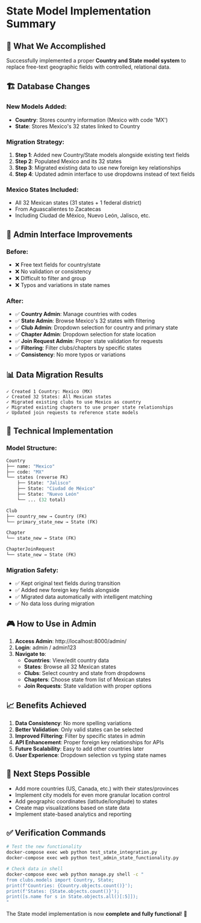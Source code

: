 # State Model Implementation Summary

## 🎯 **What We Accomplished**

Successfully implemented a proper **Country and State model system** to replace free-text geographic fields with controlled, relational data.

## 🏗️ **Database Changes**

### New Models Added:

- **Country**: Stores country information (Mexico with code 'MX')
- **State**: Stores Mexico's 32 states linked to Country

### Migration Strategy:

1. **Step 1**: Added new Country/State models alongside existing text fields
2. **Step 2**: Populated Mexico and its 32 states
3. **Step 3**: Migrated existing data to use new foreign key relationships
4. **Step 4**: Updated admin interface to use dropdowns instead of text fields

### Mexico States Included:

- All 32 Mexican states (31 states + 1 federal district)
- From Aguascalientes to Zacatecas
- Including Ciudad de México, Nuevo León, Jalisco, etc.

## 🎨 **Admin Interface Improvements**

### Before:

- ❌ Free text fields for country/state
- ❌ No validation or consistency
- ❌ Difficult to filter and group
- ❌ Typos and variations in state names

### After:

- ✅ **Country Admin**: Manage countries with codes
- ✅ **State Admin**: Browse Mexico's 32 states with filtering
- ✅ **Club Admin**: Dropdown selection for country and primary state
- ✅ **Chapter Admin**: Dropdown selection for state location
- ✅ **Join Request Admin**: Proper state validation for requests
- ✅ **Filtering**: Filter clubs/chapters by specific states
- ✅ **Consistency**: No more typos or variations

## 📊 **Data Migration Results**

```
✓ Created 1 Country: Mexico (MX)
✓ Created 32 States: All Mexican states
✓ Migrated existing clubs to use Mexico as country
✓ Migrated existing chapters to use proper state relationships
✓ Updated join requests to reference state models
```

## 🔧 **Technical Implementation**

### Model Structure:

```python
Country
├── name: "Mexico"
├── code: "MX"
└── states (reverse FK)
    ├── State: "Jalisco"
    ├── State: "Ciudad de México"
    ├── State: "Nuevo León"
    └── ... (32 total)

Club
├── country_new → Country (FK)
└── primary_state_new → State (FK)

Chapter
└── state_new → State (FK)

ChapterJoinRequest
└── state_new → State (FK)
```

### Migration Safety:

- ✅ Kept original text fields during transition
- ✅ Added new foreign key fields alongside
- ✅ Migrated data automatically with intelligent matching
- ✅ No data loss during migration

## 🎮 **How to Use in Admin**

1. **Access Admin**: http://localhost:8000/admin/
2. **Login**: admin / admin123
3. **Navigate to**:
   - **Countries**: View/edit country data
   - **States**: Browse all 32 Mexican states
   - **Clubs**: Select country and state from dropdowns
   - **Chapters**: Choose state from list of Mexican states
   - **Join Requests**: State validation with proper options

## 📈 **Benefits Achieved**

1. **Data Consistency**: No more spelling variations
2. **Better Validation**: Only valid states can be selected
3. **Improved Filtering**: Filter by specific states in admin
4. **API Enhancement**: Proper foreign key relationships for APIs
5. **Future Scalability**: Easy to add other countries later
6. **User Experience**: Dropdown selection vs typing state names

## 🚀 **Next Steps Possible**

- Add more countries (US, Canada, etc.) with their states/provinces
- Implement city models for even more granular location control
- Add geographic coordinates (latitude/longitude) to states
- Create map visualizations based on state data
- Implement state-based analytics and reporting

## ✅ **Verification Commands**

```bash
# Test the new functionality
docker-compose exec web python test_state_integration.py
docker-compose exec web python test_admin_state_functionality.py

# Check data in shell
docker-compose exec web python manage.py shell -c "
from clubs.models import Country, State;
print(f'Countries: {Country.objects.count()}');
print(f'States: {State.objects.count()}');
print([s.name for s in State.objects.all()[:5]]);
"
```

The State model implementation is now **complete and fully functional**! 🎉
